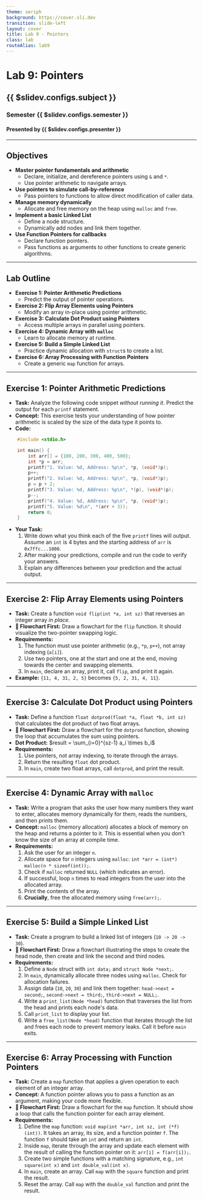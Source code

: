 ```yaml
---
theme: seriph
background: https://cover.sli.dev
transition: slide-left
layout: cover
title: Lab 9 - Pointers
class: lab
routeAlias: lab9
---
```


# Lab 9: Pointers
## {{ $slidev.configs.subject }}
### Semester {{ $slidev.configs.semester }}
#### Presented by {{ $slidev.configs.presenter }}

---

## Objectives

*   **Master pointer fundamentals and arithmetic**
    *   Declare, initialize, and dereference pointers using `&` and `*`.
    *   Use pointer arithmetic to navigate arrays.
*   **Use pointers to simulate call-by-reference**
    *   Pass pointers to functions to allow direct modification of caller data.
*   **Manage memory dynamically**
    *   Allocate and free memory on the heap using `malloc` and `free`.
*   **Implement a basic Linked List**
    *   Define a node structure.
    *   Dynamically add nodes and link them together.
*   **Use Function Pointers for callbacks**
    *   Declare function pointers.
    *   Pass functions as arguments to other functions to create generic algorithms.

---

## Lab Outline

*   **Exercise 1: Pointer Arithmetic Predictions**
    *   Predict the output of pointer operations.
*   **Exercise 2: Flip Array Elements using Pointers**
    *   Modify an array in-place using pointer arithmetic.
*   **Exercise 3: Calculate Dot Product using Pointers**
    *   Access multiple arrays in parallel using pointers.
*   **Exercise 4: Dynamic Array with `malloc`**
    *   Learn to allocate memory at runtime.
*   **Exercise 5: Build a Simple Linked List**
    *   Practice dynamic allocation with `struct`s to create a list.
*   **Exercise 6: Array Processing with Function Pointers**
    *   Create a generic `map` function for arrays.

---

## Exercise 1: Pointer Arithmetic Predictions

*   **Task:** Analyze the following code snippet *without running it*. Predict the output for each `printf` statement.
*   **Concept:** This exercise tests your understanding of how pointer arithmetic is scaled by the size of the data type it points to.
*   **Code:** 

```c {*}{maxHeight:'150px'}
    #include <stdio.h>

    int main() {
        int arr[] = {100, 200, 300, 400, 500};
        int *p = arr;
        printf("1. Value: %d, Address: %p\n", *p, (void*)p);
        p++;
        printf("2. Value: %d, Address: %p\n", *p, (void*)p);
        p = p + 2;
        printf("3. Value: %d, Address: %p\n", *(p), (void*)p);
        p--;
        printf("4. Value: %d, Address: %p\n", *p, (void*)p);
        printf("5. Value: %d\n", *(arr + 3));
        return 0;
    }
```

*   **Your Task:**
    1.  Write down what you think each of the five `printf` lines will output. Assume an `int` is 4 bytes and the starting address of `arr` is `0x7ffc...1000`.
    2.  After making your predictions, compile and run the code to verify your answers.
    3.  Explain any differences between your prediction and the actual output.

---

## Exercise 2: Flip Array Elements using Pointers

*   **Task:** Create a function `void flip(int *a, int sz)` that reverses an integer array *in place*.
*   **📝 Flowchart First:** Draw a flowchart for the `flip` function. It should visualize the two-pointer swapping logic.
*   **Requirements:**
    1.  The function must use pointer arithmetic (e.g., `*p`, `p++`), not array indexing (`a[i]`).
    2.  Use two pointers, one at the start and one at the end, moving towards the center and swapping elements.
    3.  In `main`, declare an array, print it, call `flip`, and print it again.
*   **Example:** `{11, 4, 31, 2, 5}` becomes `{5, 2, 31, 4, 11}`.

---

## Exercise 3: Calculate Dot Product using Pointers

*   **Task:** Define a function `float dotprod(float *a, float *b, int sz)` that calculates the dot product of two float arrays.
*   **📝 Flowchart First:** Draw a flowchart for the `dotprod` function, showing the loop that accumulates the sum using pointers.
*   **Dot Product:** $result = \sum_{i=0}^{sz-1} a_i \times b_i$
*   **Requirements:**
    1.  Use pointers, not array indexing, to iterate through the arrays.
    2.  Return the resulting `float` dot product.
    3.  In `main`, create two float arrays, call `dotprod`, and print the result.

---

## Exercise 4: Dynamic Array with `malloc`

*   **Task:** Write a program that asks the user how many numbers they want to enter, allocates memory dynamically for them, reads the numbers, and then prints them.
*   **Concept:** `malloc` (memory allocation) allocates a block of memory on the heap and returns a pointer to it. This is essential when you don't know the size of an array at compile time.
*   **Requirements:**
    1.  Ask the user for an integer `n`.
    2.  Allocate space for `n` integers using `malloc`: `int *arr = (int*) malloc(n * sizeof(int));`.
    3.  Check if `malloc` returned `NULL` (which indicates an error).
    4.  If successful, loop `n` times to read integers from the user into the allocated array.
    5.  Print the contents of the array.
    6.  **Crucially**, free the allocated memory using `free(arr);`.

---

## Exercise 5: Build a Simple Linked List

*   **Task:** Create a program to build a linked list of integers (`10 -> 20 -> 30`).
*   **📝 Flowchart First:** Draw a flowchart illustrating the steps to create the head node, then create and link the second and third nodes.
*   **Requirements:**
    1.  Define a `Node` struct with `int data;` and `struct Node *next;`.
    2.  In `main`, dynamically allocate three nodes using `malloc`. Check for allocation failures.
    3.  Assign data (`10`, `20`, `30`) and link them together: `head->next = second;`, `second->next = third;`, `third->next = NULL;`.
    4.  Write a `print_list(Node *head)` function that traverses the list from the head and prints each node's data.
    5.  Call `print_list` to display your list.
    6.  Write a `free_list(Node *head)` function that iterates through the list and frees each node to prevent memory leaks. Call it before `main` exits.

---

## Exercise 6: Array Processing with Function Pointers

*   **Task:** Create a `map` function that applies a given operation to each element of an integer array.
*   **Concept:** A function pointer allows you to pass a function as an argument, making your code more flexible.
*   **📝 Flowchart First:** Draw a flowchart for the `map` function. It should show a loop that calls the function pointer for each array element.
*   **Requirements:**
    1.  Define the `map` function: `void map(int *arr, int sz, int (*f)(int))`. It takes an array, its size, and a function pointer `f`. The function `f` should take an `int` and return an `int`.
    2.  Inside `map`, iterate through the array and update each element with the result of calling the function pointer on it: `arr[i] = f(arr[i]);`.
    3.  Create two simple functions with a matching signature, e.g., `int square(int x)` and `int double_val(int x)`.
    4.  In `main`, create an array. Call `map` with the `square` function and print the result.
    5.  Reset the array. Call `map` with the `double_val` function and print the result.


<div style="position:fixed;bottom:0;right:20px;padding-bottom:30px">
<Link to="assessment" title="Go to Assessment Rubric 📝"/>
</div>